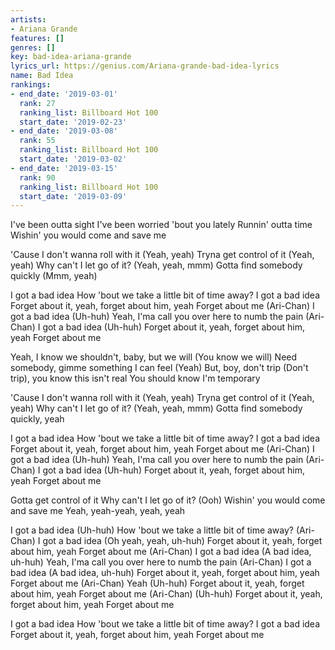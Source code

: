 ```yaml
---
artists:
- Ariana Grande
features: []
genres: []
key: bad-idea-ariana-grande
lyrics_url: https://genius.com/Ariana-grande-bad-idea-lyrics
name: Bad Idea
rankings:
- end_date: '2019-03-01'
  rank: 27
  ranking_list: Billboard Hot 100
  start_date: '2019-02-23'
- end_date: '2019-03-08'
  rank: 55
  ranking_list: Billboard Hot 100
  start_date: '2019-03-02'
- end_date: '2019-03-15'
  rank: 90
  ranking_list: Billboard Hot 100
  start_date: '2019-03-09'
---
```

I've been outta sight
I've been worried 'bout you lately
Runnin' outta time
Wishin' you would come and save me


'Cause I don't wanna roll with it (Yeah, yeah)
Tryna get control of it (Yeah, yeah)
Why can't I let go of it? (Yeah, yeah, mmm)
Gotta find somebody quickly (Mmm, yeah)


I got a bad idea
How 'bout we take a little bit of time away?
I got a bad idea
Forget about it, yeah, forget about him, yeah
Forget about me (Ari-Chan)
I got a bad idea (Uh-huh)
Yeah, I'ma call you over here to numb the pain (Ari-Chan)
I got a bad idea (Uh-huh)
Forget about it, yeah, forget about him, yeah
Forget about me


Yeah, I know we shouldn't, baby, but we will (You know we will)
Need somebody, gimme something I can feel (Yeah)
But, boy, don't trip (Don't trip), you know this isn't real
You should know I'm temporary


'Cause I don't wanna roll with it (Yeah, yeah)
Tryna get control of it (Yeah, yeah)
Why can't I let go of it? (Yeah, yeah, mmm)
Gotta find somebody quickly, yeah


I got a bad idea
How 'bout we take a little bit of time away?
I got a bad idea
Forget about it, yeah, forget about him, yeah
Forget about me (Ari-Chan)
I got a bad idea (Uh-huh)
Yeah, I'ma call you over here to numb the pain (Ari-Chan)
I got a bad idea (Uh-huh)
Forget about it, yeah, forget about him, yeah
Forget about me


Gotta get control of it
Why can't I let go of it? (Ooh)
Wishin' you would come and save me
Yeah, yeah-yeah, yeah, yeah


I got a bad idea (Uh-huh)
How 'bout we take a little bit of time away? (Ari-Chan)
I got a bad idea (Oh yeah, yeah, uh-huh)
Forget about it, yeah, forget about him, yeah
Forget about me (Ari-Chan)
I got a bad idea (A bad idea, uh-huh)
Yeah, I'ma call you over here to numb the pain (Ari-Chan)
I got a bad idea (A bad idea, uh-huh)
Forget about it, yeah, forget about him, yeah
Forget about me (Ari-Chan)
Yeah (Uh-huh)
Forget about it, yeah, forget about him, yeah
Forget about me (Ari-Chan)
(Uh-huh)
Forget about it, yeah, forget about him, yeah
Forget about me


I got a bad idea
How 'bout we take a little bit of time away?
I got a bad idea
Forget about it, yeah, forget about him, yeah
Forget about me
